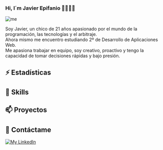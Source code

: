 ### Hi, I´m Javier Epifanio 👋👨🏻‍💻

![me](https://user-images.githubusercontent.com/55157644/156936485-20c8c6bf-4261-4ad4-9600-169e0e9502fa.png)

Soy Javier, un chico de 21 años apasionado por el mundo de la programación, las tecnologías y el arbitraje.<br>
Ahora mismo me encuentro estudiando 2º de Desarrollo de Aplicaciones Web.<br>
Me apasiona trabajar en equipo, soy creativo, proactivo y tengo la capacidad de tomar decisiones rápidas y bajo presión.


## ⚡ Estadísticas 

## 🚀 Skills

## 📫 Proyectos

## 💬 Contáctame

[![My LinkedIn](https://img.shields.io/badge/LinkedIn-0077B5?style=for-the-badge&logo=linkedin&logoColor=white)](https://www.linkedin.com/in/javierepifaniolopez/)



